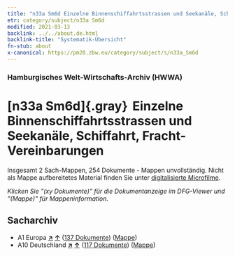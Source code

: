 ```yaml
---
title: "n33a Sm6d Einzelne Binnenschiffahrtsstrassen und Seekanäle, Schiffahrt, Fracht-Vereinbarungen"
etr: category/subject/n33a Sm6d
modified: 2021-03-13
backlink: ../../about.de.html
backlink-title: "Systematik-Übersicht"
fn-stub: about
x-canonical: https://pm20.zbw.eu/category/subject/s/n33a_Sm6d
---
```


### Hamburgisches Welt-Wirtschafts-Archiv (HWWA)
# [n33a Sm6d]{.gray}&#8201; Einzelne Binnenschiffahrtsstrassen und Seekanäle, Schiffahrt, Fracht-Vereinbarungen&#160; 




Insgesamt 2 Sach-Mappen, 254 Dokumente - Mappen unvollständig.
Nicht als Mappe aufbereitetes Material finden Sie unter [digitalisierte Microfilme](/film/h1_sh.de.html).

_Klicken Sie "(xy Dokumente)" für die Dokumentanzeige im DFG-Viewer und "(Mappe)" für Mappeninformation._

## Sacharchiv



- A1 Europa [**&nearr;**](../../../geo/i/140892/about.de.html "Europa (alle Mappen)") [**&uarr;**](../../../geo/about.de.html#A1 "Ländersystematik") (<a href="https://pm20.zbw.eu/dfgview/sh/140892,145660" title="über: Europa : Einzelne Binnenschiffahrtsstrassen und Seekanäle, Schiffahrt, Fracht-Vereinbarungen" target="_blank">137 Dokumente</a>) ([Mappe](../../../../folder/sh/1408xx/140892/1456xx/145660/about.de.html))
- A10 Deutschland [**&nearr;**](../../../geo/i/126128/about.de.html "Deutschland (alle Mappen)") [**&uarr;**](../../../geo/about.de.html#A10 "Ländersystematik") (<a href="https://pm20.zbw.eu/dfgview/sh/126128,145660" title="über: Deutschland : Einzelne Binnenschiffahrtsstrassen und Seekanäle, Schiffahrt, Fracht-Vereinbarungen" target="_blank">117 Dokumente</a>) ([Mappe](../../../../folder/sh/1261xx/126128/1456xx/145660/about.de.html))


